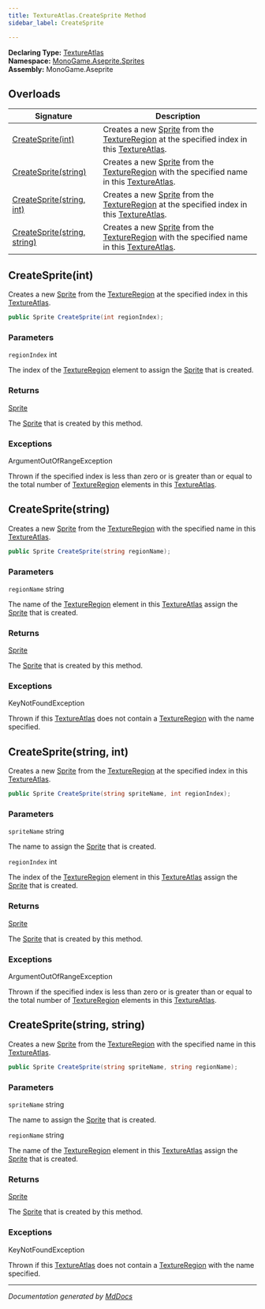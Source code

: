 ```yaml
---
title: TextureAtlas.CreateSprite Method
sidebar_label: CreateSprite

---
```


**Declaring Type:** [TextureAtlas](../)  
**Namespace:** [MonoGame.Aseprite.Sprites](../../)  
**Assembly:** MonoGame.Aseprite

## Overloads

| Signature                                                  | Description                                                                                                                                                          |
| ---------------------------------------------------------- | -------------------------------------------------------------------------------------------------------------------------------------------------------------------- |
| [CreateSprite(int)](#createspriteint)                      | Creates a new [Sprite](../../Sprite/) from the [TextureRegion](../../../TextureRegion/) at the specified index in this [TextureAtlas](../).   |
| [CreateSprite(string)](#createspritestring)                | Creates a new [Sprite](../../Sprite/) from the [TextureRegion](../../../TextureRegion/) with the specified name in this [TextureAtlas](../).  |
| [CreateSprite(string, int)](#createspritestring-int)       | Creates a new [Sprite](../../Sprite/) from the [TextureRegion](../../../TextureRegion/) at the specified index in this [TextureAtlas](../).   |
| [CreateSprite(string, string)](#createspritestring-string) | Creates a new [Sprite](../../Sprite/) from the [TextureRegion](../../../TextureRegion/)  with the specified name in this [TextureAtlas](../). |

## CreateSprite(int)

Creates a new [Sprite](../../Sprite/) from the [TextureRegion](../../../TextureRegion/) at the specified index in this [TextureAtlas](../).

```csharp
public Sprite CreateSprite(int regionIndex);
```

### Parameters

`regionIndex`  int

The index of the [TextureRegion](../../../TextureRegion/) element to assign the [Sprite](../../Sprite/) that is created.

### Returns

[Sprite](../../Sprite/)

The [Sprite](../../Sprite/) that is created by this method.

### Exceptions

ArgumentOutOfRangeException

Thrown if the specified index is less than zero or is greater than or equal to the total number of [TextureRegion](../../../TextureRegion/) elements in this [TextureAtlas](../).

## CreateSprite(string)

Creates a new [Sprite](../../Sprite/) from the [TextureRegion](../../../TextureRegion/) with the specified name in this [TextureAtlas](../).

```csharp
public Sprite CreateSprite(string regionName);
```

### Parameters

`regionName`  string

The name of the [TextureRegion](../../../TextureRegion/) element in this [TextureAtlas](../) assign the [Sprite](../../Sprite/) that is created.

### Returns

[Sprite](../../Sprite/)

The [Sprite](../../Sprite/) that is created by this method.

### Exceptions

KeyNotFoundException

Thrown if this [TextureAtlas](../) does not contain a [TextureRegion](../../../TextureRegion/) with the name  specified.

## CreateSprite(string, int)

Creates a new [Sprite](../../Sprite/) from the [TextureRegion](../../../TextureRegion/) at the specified index in this [TextureAtlas](../).

```csharp
public Sprite CreateSprite(string spriteName, int regionIndex);
```

### Parameters

`spriteName`  string

The name to assign the [Sprite](../../Sprite/) that is created.

`regionIndex`  int

The index of the [TextureRegion](../../../TextureRegion/) element in this [TextureAtlas](../) assign the [Sprite](../../Sprite/) that is created.

### Returns

[Sprite](../../Sprite/)

The [Sprite](../../Sprite/) that is created by this method.

### Exceptions

ArgumentOutOfRangeException

Thrown if the specified index is less than zero or is greater than or equal to the total number of [TextureRegion](../../../TextureRegion/) elements in this [TextureAtlas](../).

## CreateSprite(string, string)

Creates a new [Sprite](../../Sprite/) from the [TextureRegion](../../../TextureRegion/)  with the specified name in this [TextureAtlas](../).

```csharp
public Sprite CreateSprite(string spriteName, string regionName);
```

### Parameters

`spriteName`  string

The name to assign the [Sprite](../../Sprite/) that is created.

`regionName`  string

The name of the [TextureRegion](../../../TextureRegion/) element in this [TextureAtlas](../) assign the [Sprite](../../Sprite/) that is created.

### Returns

[Sprite](../../Sprite/)

The [Sprite](../../Sprite/) that is created by this method.

### Exceptions

KeyNotFoundException

Thrown if this [TextureAtlas](../) does not contain a [TextureRegion](../../../TextureRegion/) with the name  specified.

___

*Documentation generated by [MdDocs](https://github.com/ap0llo/mddocs)*
